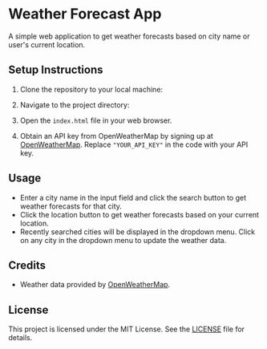 # Weather Forecast App

A simple web application to get weather forecasts based on city name or user's current location.

## Setup Instructions

1. Clone the repository to your local machine:

2. Navigate to the project directory:


3. Open the `index.html` file in your web browser.

4. Obtain an API key from OpenWeatherMap by signing up at [OpenWeatherMap](https://openweathermap.org/). Replace `"YOUR_API_KEY"` in the code with your API key.

## Usage

- Enter a city name in the input field and click the search button to get weather forecasts for that city.
- Click the location button to get weather forecasts based on your current location.
- Recently searched cities will be displayed in the dropdown menu. Click on any city in the dropdown menu to update the weather data.

## Credits

- Weather data provided by [OpenWeatherMap](https://openweathermap.org/).

## License

This project is licensed under the MIT License. See the [LICENSE](LICENSE) file for details.
